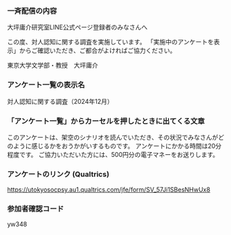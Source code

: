 ### 一斉配信の内容
大坪庸介研究室LINE公式ページ登録者のみなさんへ

この度、対人認知に関する調査を実施しています。
「実施中のアンケートを表示」からご確認いただき、ご都合がよければご協力ください。

東京大学文学部・教授　大坪庸介

### アンケート一覧の表示名
対人認知に関する調査（2024年12月）

### 「アンケート一覧」からカーセルを押したときに出てくる文章
このアンケートは、架空のシナリオを読んでいただき、その状況でみなさんがどのように感じるかをおうかがいするものです。
アンケートにかかる時間は20分程度です。
ご協力いただいた方には、500円分の電子マネーをお送りします。


### アンケートのリンク (Qualtrics)
https://utokyosocpsy.au1.qualtrics.com/jfe/form/SV_57Ji1SBesNHwUx8

### 参加者確認コード
yw348

